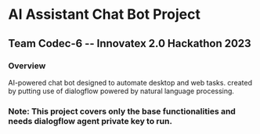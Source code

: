 # AI Assistant Chat Bot Project

## Team Codec-6 -- Innovatex 2.0 Hackathon 2023

###  Overview
AI-powered chat bot designed to automate desktop and web tasks. created by putting use of dialogflow powered by natural language processing.

### Note: This project covers only the base functionalities and needs dialogflow agent private key to run.
